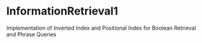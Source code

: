 # InformationRetrieval1
Implementation of Inverted Index and Positional Index for Boolean Retrieval and Phrase Queries
